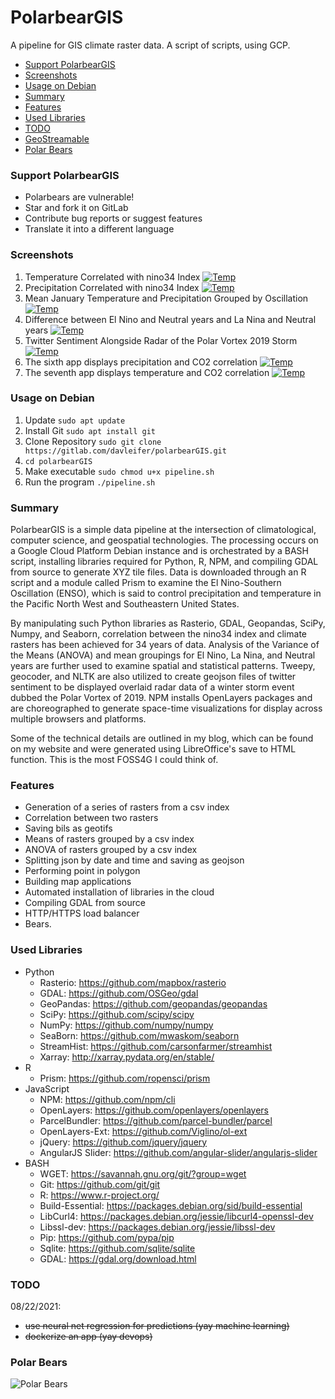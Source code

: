 # PolarbearGIS
A pipeline for GIS climate raster data. A script of scripts, using GCP.</br>




+ [Support PolarbearGIS](#support-polarbeargis)
+ [Screenshots](#screenshots)
+ [Usage on Debian](#usage-on-debian)
+ [Summary](#summary)
+ [Features](#features)
+ [Used Libraries](#used-libraries)
+ [TODO](#todo)
+ [GeoStreamable](#geostreamable)
+ [Polar Bears](#polar-bears)

### Support PolarbearGIS
* Polarbears are vulnerable!
* Star and fork it on GitLab
* Contribute bug reports or suggest features
* Translate it into a different language

### Screenshots
1. Temperature Correlated with nino34 Index
[![Temp](/polar_landing/images/temp_cor.png)](https://www.davidjleifer.com/pandamoniumGIS20210110_tmeanbuild/index.html)
2. Precipitation Correlated with nino34 Index
[![Temp](/polar_landing/images/ppt_cor.png)](https://www.davidjleifer.com/polarbearGIS/index.html)
3. Mean January Temperature and Precipitation Grouped by Oscillation
[![Temp](/polar_landing/images/Part2Section2.png)](https://www.davidjleifer.com/pandamoniumGIS_part2Section2_build-dist/index.html)
4. Difference between El Nino and Neutral years and La Nina and Neutral years
[![Temp](/polar_landing/images/difference-image.png)](https://www.davidjleifer.com/tha_difference-dist/index.html)
5. Twitter Sentiment Alongside Radar of the Polar Vortex 2019 Storm
[![Temp](/polar_landing/images/polar_radar.png)](https://www.davidjleifer.com/polar_radar/index.html)
6. The sixth app displays precipitation and CO2 correlation
[![Temp](/polar_landing/images/co2_cor_timeseries-dist.png)](https://www.davidjleifer.com/co2_cor_timeseries-dist/index.html)
7. The seventh app displays temperature and CO2 correlation
[![Temp](/polar_landing/images/co2_tmean_cor_timeseries.png)](https://www.davidjleifer.com/co2_tmean_cor_timeseries/index.html)

### Usage on Debian
1. Update `sudo apt update`
2. Install Git `sudo apt install git`
3. Clone Repository `sudo git clone https://gitlab.com/davleifer/polarbearGIS.git`
4. `cd polarbearGIS`
5. Make executable `sudo chmod u+x pipeline.sh`
6. Run the program `./pipeline.sh`

### Summary
PolarbearGIS is a simple data pipeline at the intersection of climatological, computer science, and geospatial technologies. The processing occurs on a Google Cloud Platform Debian instance and is orchestrated by a BASH script, installing libraries required for Python, R, NPM, and compiling GDAL from source to generate XYZ tile files. Data is downloaded through an R script and a module called Prism to examine the El Nino-Southern Oscillation (ENSO), which is said to control precipitation and temperature in the Pacific North West and Southeastern United States.




By manipulating such Python libraries as Rasterio, GDAL, Geopandas, SciPy, Numpy, and Seaborn, correlation between the nino34 index and climate rasters has been achieved for 34 years of data. Analysis of the Variance of the Means (ANOVA) and mean groupings for El Nino, La Nina, and Neutral years are further used to examine spatial and statistical patterns. Tweepy, geocoder, and NLTK are also utilized to create geojson files of twitter sentiment to be displayed overlaid radar data of a winter storm event dubbed the Polar Vortex of 2019. NPM installs OpenLayers packages and are choreographed to generate space-time visualizations for display across multiple browsers and platforms.




Some of the technical details are outlined in my blog, which can be found on my website and were generated using LibreOffice's save to HTML function. This is the most FOSS4G I could think of.

### Features
* Generation of a series of rasters from a csv index
* Correlation between two rasters
* Saving bils as geotifs
* Means of rasters grouped by a csv index
* ANOVA of rasters grouped by a csv index
* Splitting json by date and time and saving as geojson
* Performing point in polygon
* Building map applications
* Automated installation of libraries in the cloud
* Compiling GDAL from source
* HTTP/HTTPS load balancer
* Bears.

### Used Libraries
- Python
  * Rasterio: https://github.com/mapbox/rasterio
  * GDAL: https://github.com/OSGeo/gdal
  * GeoPandas: https://github.com/geopandas/geopandas
  * SciPy: https://github.com/scipy/scipy
  * NumPy: https://github.com/numpy/numpy
  * SeaBorn: https://github.com/mwaskom/seaborn
  * StreamHist: https://github.com/carsonfarmer/streamhist
  * Xarray: http://xarray.pydata.org/en/stable/
- R
  * Prism: https://github.com/ropensci/prism
- JavaScript
  * NPM: https://github.com/npm/cli
  * OpenLayers: https://github.com/openlayers/openlayers
  * ParcelBundler: https://github.com/parcel-bundler/parcel
  * OpenLayers-Ext: https://github.com/Viglino/ol-ext
  * jQuery: https://github.com/jquery/jquery
  * AngularJS Slider: https://github.com/angular-slider/angularjs-slider
- BASH
  * WGET: https://savannah.gnu.org/git/?group=wget
  * Git: https://github.com/git/git
  * R: https://www.r-project.org/
  * Build-Essential: https://packages.debian.org/sid/build-essential
  * LibCurl4: https://packages.debian.org/jessie/libcurl4-openssl-dev
  * Libssl-dev: https://packages.debian.org/jessie/libssl-dev
  * Pip: https://github.com/pypa/pip
  * Sqlite: https://github.com/sqlite/sqlite
  * GDAL: https://gdal.org/download.html

### TODO 
08/22/2021:</br>
- ~~use neural net regression for predictions (yay machine learning)~~
- ~~dockerize an app (yay devops)~~

### Polar Bears
![Polar Bears](/imgs/polar-bears.png?raw=true)




